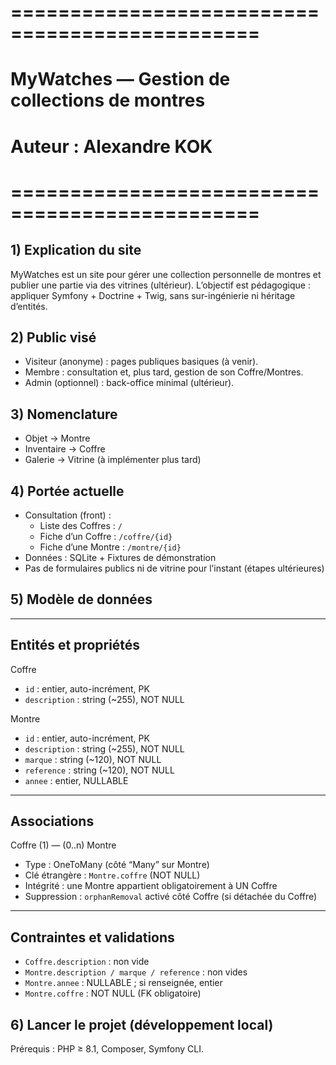 # ===============================================
# MyWatches — Gestion de collections de montres
# Auteur : Alexandre KOK
# ===============================================

## 1) Explication du site
MyWatches est un site pour gérer une collection personnelle de montres et publier une partie via des vitrines (ultérieur). L’objectif est pédagogique : appliquer Symfony + Doctrine + Twig, sans sur-ingénierie ni héritage d’entités.

## 2) Public visé
- Visiteur (anonyme) : pages publiques basiques (à venir).
- Membre : consultation et, plus tard, gestion de son Coffre/Montres.
- Admin (optionnel) : back-office minimal (ultérieur).

## 3) Nomenclature
- Objet      → Montre  
- Inventaire → Coffre  
- Galerie    → Vitrine (à implémenter plus tard)

## 4) Portée actuelle
- Consultation (front) :
  - Liste des Coffres : `/`
  - Fiche d’un Coffre : `/coffre/{id}`
  - Fiche d’une Montre : `/montre/{id}`
- Données : SQLite + Fixtures de démonstration
- Pas de formulaires publics ni de vitrine pour l’instant (étapes ultérieures)

## 5) Modèle de données
------------------------------------------------------------
Entités et propriétés
------------------------------------------------------------

Coffre
- `id`          : entier, auto-incrément, PK
- `description` : string (~255), NOT NULL

Montre
- `id`          : entier, auto-incrément, PK
- `description` : string (~255), NOT NULL
- `marque`      : string (~120), NOT NULL
- `reference`   : string (~120), NOT NULL
- `annee`       : entier, NULLABLE

------------------------------------------------------------
Associations
------------------------------------------------------------

Coffre (1) — (0..n) Montre
- Type          : OneToMany (côté “Many” sur Montre)
- Clé étrangère : `Montre.coffre` (NOT NULL)
- Intégrité     : une Montre appartient obligatoirement à UN Coffre
- Suppression   : `orphanRemoval` activé côté Coffre (si détachée du Coffre)

------------------------------------------------------------
Contraintes et validations
------------------------------------------------------------

- `Coffre.description` : non vide
- `Montre.description / marque / reference` : non vides
- `Montre.annee` : NULLABLE ; si renseignée, entier
- `Montre.coffre` : NOT NULL (FK obligatoire)

## 6) Lancer le projet (développement local)
Prérequis : PHP ≥ 8.1, Composer, Symfony CLI.
